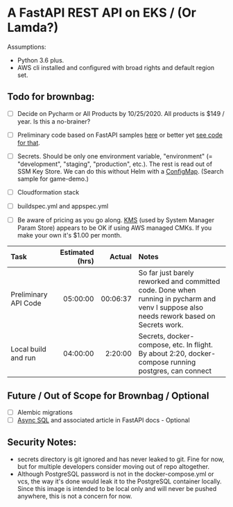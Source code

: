 # A FastAPI REST API on EKS / (Or Lamda?)

Assumptions:  
* Python 3.6 plus.
* AWS cli installed and configured with broad rights and default region set.

## Todo for brownbag:

- [ ] Decide on Pycharm or All Products by 10/25/2020.  All products is $149 / year.  Is this a no-brainer?
- [ ] Preliminary code based on FastAPI samples [here](https://fastapi.tiangolo.com/tutorial/sql-databases/) or better yet [see code for that](https://github.com/tiangolo/fastapi/tree/master/docs_src/sql_databases).
- [ ] Secrets.  Should be only one environment variable, "environment" (= "development", "staging", "production", etc.).  The rest is read out of SSM Key Store. We can do this without Helm with a [ConfigMap](https://kubernetes.io/docs/concepts/configuration/configmap/).  (Search sample for game-demo.)
- [ ] Cloudformation stack 
- [ ] buildspec.yml and appspec.yml
- [ ] Be aware of pricing as you go along. [KMS](https://aws.amazon.com/kms/pricing/) (used by System Manager Param Store) appears to be OK if using AWS managed CMKs.  If you make your own it's $1.00 per month.


|Task|Estimated (hrs)|Actual|Notes|
|:---|--------------:|-----:|:----|
|Preliminary API Code|05:00:00|00:06:37|So far just barely reworked and committed code.  Done when running in pycharm and venv I suppose also needs rework based on Secrets work.|
|Local build and run|04:00:00|2:20:00|Secrets, docker-compose, etc.  In flight.  By about 2:20, docker-compose running postgres, can connect|

## Future / Out of Scope for Brownbag / Optional
- [ ] Alembic migrations
- [ ] [Async SQL](https://github.com/tiangolo/fastapi/tree/master/docs_src/async_sql_databases) and associated article in FastAPI docs - Optional

## Security Notes:

* secrets directory is git ignored and has never leaked to git.  Fine for now, but for multiple developers consider moving out of repo altogether.
* Although PostgreSQL password is not in the docker-compose.yml or vcs, the way it's done would leak it to the PostgreSQL container locally.  Since this image is intended to be local only and will never be pushed anywhere, this is not a concern for now.  